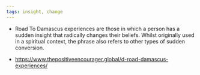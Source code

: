 ```yaml
---
tags: insight, change
---
```


- Road To Damascus experiences are those in which a person has a sudden insight
  that radically changes their beliefs. Whilst originally used in a spiritual
  context, the phrase also refers to other types of sudden conversion.

- https://www.thepositiveencourager.global/d-road-damascus-experiences/
